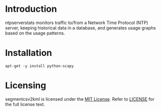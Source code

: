 # Introduction

ntpserverstats monitors traffic to/from a Network Time Protocol (NTP) 
server, keeping historical data in a database, and generates usage
graphs based on the usage patterns. 

# Installation

    apt-get -y install python-scapy

# Licensing

segmentcsv2kml is licensed under the 
[MIT License](https://en.wikipedia.org/wiki/MIT_License). Refer to 
[LICENSE](https://github.com/TerryOtt/ntpserverstats/blob/master/LICENSE) 
for the full license text.
